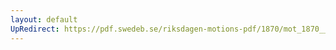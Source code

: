 ```yaml
---
layout: default
UpRedirect: https://pdf.swedeb.se/riksdagen-motions-pdf/1870/mot_1870__fk__00012.pdf
---
```

